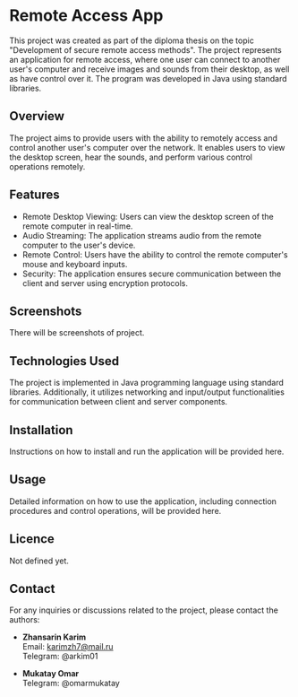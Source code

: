 # Remote Access App

This project was created as part of the diploma thesis on the topic "Development of secure remote access methods". The project represents an application for remote access, where one user can connect to another user's computer and receive images and sounds from their desktop, as well as have control over it. The program was developed in Java using standard libraries.

## Overview

The project aims to provide users with the ability to remotely access and control another user's computer over the network. It enables users to view the desktop screen, hear the sounds, and perform various control operations remotely.

## Features

* Remote Desktop Viewing: Users can view the desktop screen of the remote computer in real-time.
* Audio Streaming: The application streams audio from the remote computer to the user's device.
* Remote Control: Users have the ability to control the remote computer's mouse and keyboard inputs.
* Security: The application ensures secure communication between the client and server using encryption protocols.

## Screenshots

There will be screenshots of project.

## Technologies Used

The project is implemented in Java programming language using standard libraries. Additionally, it utilizes networking and input/output functionalities for communication between client and server components.

## Installation

Instructions on how to install and run the application will be provided here.

## Usage

Detailed information on how to use the application, including connection procedures and control operations, will be provided here.

## Licence

Not defined yet.

## Contact

For any inquiries or discussions related to the project, please contact the authors:

* **Zhansarin Karim**\
  Email: karimzh7@mail.ru\
  Telegram: @arkim01

* **Mukatay Omar**\
  Telegram: @omarmukatay
